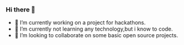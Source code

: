 ### Hi there 👋
- 🔭 I’m currently working on a project for hackathons.
- 🌱 I’m currently not learning any technology,but i know to code. 
- 👯 I’m looking to collaborate on some basic open source projects.
### 
